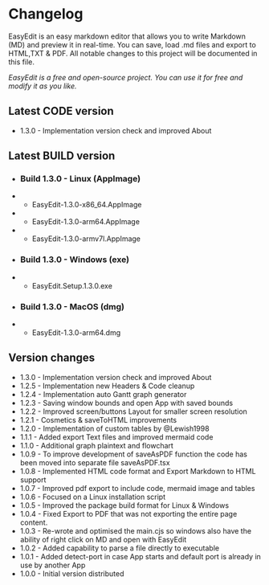 # Changelog

EasyEdit is an easy markdown editor that allows you to write Markdown (MD) and preview it in real-time. You can save, load .md files and export to HTML,TXT & PDF. All notable changes to this project will be documented in this file.

*EasyEdit is a free and open-source project. You can use it for free and modify it as you like.*

## Latest CODE version
- 1.3.0 - Implementation version check and improved About 

## Latest BUILD version
- ### Build 1.3.0 - Linux (AppImage)
- - EasyEdit-1.3.0-x86_64.AppImage
- - EasyEdit-1.3.0-arm64.AppImage
- - EasyEdit-1.3.0-armv7l.AppImage
- ### Build 1.3.0 - Windows (exe)
- - EasyEdit.Setup.1.3.0.exe
- ### Build 1.3.0 - MacOS (dmg)
- - EasyEdit-1.3.0-arm64.dmg

## Version changes
- 1.3.0 - Implementation version check and improved About
- 1.2.5 - Implementation new Headers & Code cleanup
- 1.2.4 - Implementation auto Gantt graph generator
- 1.2.3 - Saving window bounds and open App with saved bounds
- 1.2.2 - Improved screen/buttons Layout for smaller screen resolution
- 1.2.1 - Cosmetics & saveToHTML improvements
- 1.2.0 - Implementation of custom tables by @Lewish1998
- 1.1.1 - Added export Text files and improved mermaid code
- 1.1.0 - Additional graph plaintext and flowchart
- 1.0.9 - To improve development of saveAsPDF function the code has been moved into separate file saveAsPDF.tsx
- 1.0.8 - Implemented HTML code format and Export Markdown to HTML support
- 1.0.7 - Improved pdf export to include code, mermaid image and tables
- 1.0.6 - Focused on a Linux installation script
- 1.0.5 - Improved the package build format for Linux & Windows
- 1.0.4 - Fixed Export to PDF that was not exporting the entire page content.
- 1.0.3 - Re-wrote and optimised the main.cjs so windows also have the ability of right click on MD and open with EasyEdit
- 1.0.2 - Added capability to parse a file directly to executable
- 1.0.1 - Added detect-port in case App starts and default port is already in use by another App
- 1.0.0 - Initial version distributed